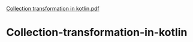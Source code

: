 [Collection transformation in kotlin.pdf](https://github.com/ms0208/Collecetion-transformation-in-kotlin/files/9365744/Collection.transformation.in.kotlin.pdf)
# Collection-transformation-in-kotlin
